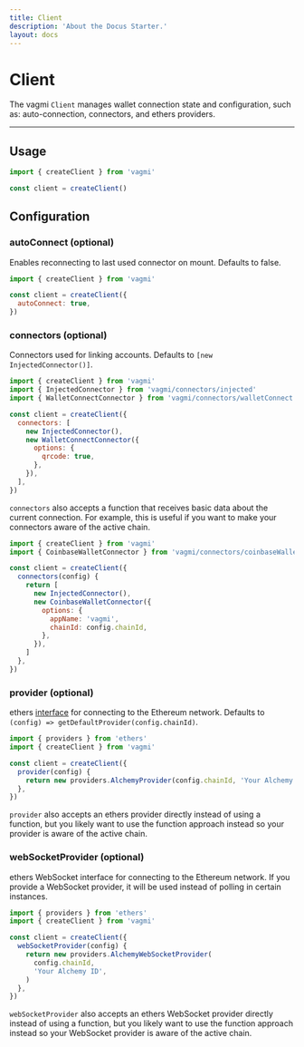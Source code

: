 ```yaml
---
title: Client
description: 'About the Docus Starter.'
layout: docs
---
```


# Client

The vagmi `Client` manages wallet connection state and configuration, such as: auto-connection, connectors, and ethers providers.

---

## Usage

```js
import { createClient } from 'vagmi'

const client = createClient()
```

## Configuration

### autoConnect (optional)

Enables reconnecting to last used connector on mount. Defaults to false.

```js
import { createClient } from 'vagmi'

const client = createClient({
  autoConnect: true,
})
```

### connectors (optional)

Connectors used for linking accounts. Defaults to `[new InjectedConnector()]`.

```js
import { createClient } from 'vagmi'
import { InjectedConnector } from 'vagmi/connectors/injected'
import { WalletConnectConnector } from 'vagmi/connectors/walletConnect'

const client = createClient({
  connectors: [
    new InjectedConnector(),
    new WalletConnectConnector({
      options: {
        qrcode: true,
      },
    }),
  ],
})
```

`connectors` also accepts a function that receives basic data about the current connection. For example, this is useful if you want to make your connectors aware of the active chain.

```js
import { createClient } from 'vagmi'
import { CoinbaseWalletConnector } from 'vagmi/connectors/coinbaseWallet'

const client = createClient({
  connectors(config) {
    return [
      new InjectedConnector(),
      new CoinbaseWalletConnector({
        options: {
          appName: 'vagmi',
          chainId: config.chainId,
        },
      }),
    ]
  },
})
```

### provider (optional)

ethers [interface](https://docs.ethers.io/v5/api/providers/) for connecting to the Ethereum network. Defaults to `(config) => getDefaultProvider(config.chainId)`.

```js
import { providers } from 'ethers'
import { createClient } from 'vagmi'

const client = createClient({
  provider(config) {
    return new providers.AlchemyProvider(config.chainId, 'Your Alchemy ID')
  },
})
```

`provider` also accepts an ethers provider directly instead of using a function, but you likely want to use the function approach instead so your provider is aware of the active chain.

### webSocketProvider (optional)

ethers WebSocket interface for connecting to the Ethereum network. If you provide a WebSocket provider, it will be used instead of polling in certain instances.

```js
import { providers } from 'ethers'
import { createClient } from 'vagmi'

const client = createClient({
  webSocketProvider(config) {
    return new providers.AlchemyWebSocketProvider(
      config.chainId,
      'Your Alchemy ID',
    )
  },
})
```

`webSocketProvider` also accepts an ethers WebSocket provider directly instead of using a function, but you likely want to use the function approach instead so your WebSocket provider is aware of the active chain.
